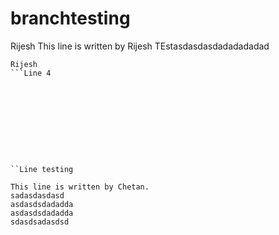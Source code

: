 # branchtesting
Rijesh
This line is written by Rijesh
TEstasdasdasdadadadadad
```Line 3
Rijesh
```Line 4










``Line testing

This line is written by Chetan.
sadasdasdasd
asdasdsdadadda
asdasdsdadadda
sdasdsadasdsd
